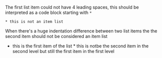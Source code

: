 The first list item could not have 4 leading spaces, this should be interpreted as a code block starting with `*`

    * this is not an item list

When there's a huge indentation difference between two list items the the second item should not be considered an item list

* this is the first item of the list
          *  this is notbe the second item in the second level but still the first item in the first level
